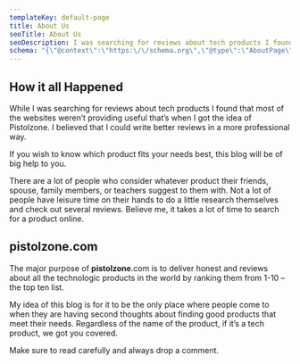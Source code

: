 ```yaml
---
templateKey: default-page
title: About Us
seoTitle: About Us
seoDescription: I was searching for reviews about tech products I found that most of the websites weren't providing useful thats when I got the idea of Pistolzone.
schema: "{\"@context\":\"https:\/\/schema.org\",\"@type\":\"AboutPage\",\"mainEntityOfPage\":{\"@type\":\"WebPage\",\"@id\":\"https:\/\/www.pistolzone.com\/about-us\/\"},\"url\":\"https:\/\/www.pistolzone.com\/about-us\/\",\"headline\":\"About Us\",\"description\":\"I was searching for reviews about tech products I found that most of the websites weren't providing useful thats when I got the idea of Pistolzone.\",\"image\":{\"@type\":\"ImageObject\",\"@id\":\"https:\/\/www.pistolzone.com\/about-us\/#primaryimage\",\"url\":\"https:\/\/www.pistolzone.com\/img\/Best-Gaming-PC-Build.jpg\",\"width\":\"1836\",\"height\":\"1948\"},\"publisher\":{\"@type\":\"Organization\",\"name\":\"Pistolzone\",\"logo\":{\"@type\":\"ImageObject\",\"url\":\"https:\/\/www.pistolzone.com\/img\/logo-large.jpg\",\"width\":\"800\",\"height\":\"258\"}}},"
---
```


## How it all Happened

While I was searching for reviews about tech products I found that most of the websites weren’t providing useful that’s when I got the idea of Pistolzone. I believed that I could write better reviews in a more professional way.

If you wish to know which product fits your needs best, this blog will be of big help to you.

There are a lot of people who consider whatever product their friends, spouse, family members, or teachers suggest to them with. Not a lot of people have leisure time on their hands to do a little research themselves and check out several reviews. Believe me, it takes a lot of time to search for a product online.

## pistolzone.com

The major purpose of **pistolzone**.com is to deliver honest and reviews about all the technologic products in the world by ranking them from 1-10 – the top ten list.

My idea of this blog is for it to be the only place where people come to when they are having second thoughts about finding good products that meet their needs. Regardless of the name of the product, if it’s a tech product, we got you covered.

Make sure to read carefully and always drop a comment.
